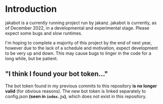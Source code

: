 # Introduction

jakabot is a currently running project run by jakanz. jakabot is currently, as of December 2022, in a developmental and experimental stage. Please expect some bugs and slow runtimes.

I'm hoping to complete a majority of this project by the end of next year, however due to the lack of a schedule and motivation, expect development to be very up and down. This may cause bugs to linger in the code for a long while, but be patient.

## "I think I found your bot token..."

The bot token found in my previous commits to this repository **is no longer valid** (for obvious reasons). The new bot token is linked separately to config.json **(seen in ```index.js```)**, which does not exist in this repository.
